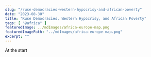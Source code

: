 ```yaml
---
slug: "/ruse-democracies-western-hypocrisy-and-african-poverty"
date: "2023-08-30"
title: "Ruse Democracies, Western Hypocrisy, and African Poverty"
tags: [ "@africa" ]
featuredImage: ../mdImages/africa-europe-map.png
featuredImagePath: "../mdImages/africa-europe-map.png"
excerpt: ""
---
```



At the start

